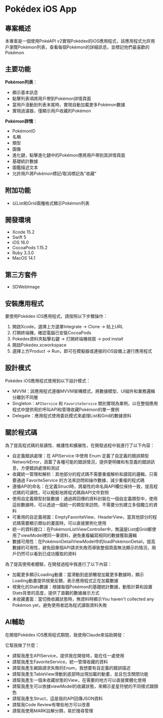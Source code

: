 # Pokédex iOS App

## 專案概述

本專案是一個使用PokéAPI v2實現Pokédex的iOS應用程式，該應用程式允許用戶瀏覽Pokémon列表，查看每個Pokémon的詳細訊息，並標記他們最喜歡的Pokémon

## 主要功能

**Pokémon列表**：
  - 顯示基本訊息
  - 點擊列表項將用戶帶到Pokémon詳情頁面
  - 當用戶滾動到列表末尾時，實現自動加載更多Pokémon數據
  - 實現過濾器，僅顯示用戶收藏的Pokémon

 **Pokémon詳情**：
  - PokémonID
  - 名稱
  - 類型
  - 圖像
  - 進化鏈，點擊進化鏈中的Pokémon應將用戶帶到其詳情頁面
  - 基礎統計數據
  - 圖鑑描述文本
  - 允許用戶將Pokémon標記/取消標記為"收藏"

## 附加功能
  - 以List和Grid兩種格式顯示Pokémon列表

## 開發環境
  - Xcode 15.2
  - Swift 5
  - iOS 16.0
  - CocoaPods 1.15.2
  - Ruby 3.3.0
  - MacOS 14.1

## 第三方套件
  - SDWebImage

## 安裝應用程式

要使用Pokédex iOS應用程式，請按照以下步驟操作：

1. 開啟Xcode，選擇上方選單Integrate -> Clone -> 貼上URL  
2. 打開終端機，確認電腦已安裝CocoaPods
3. Pokedex資料夾點擊右鍵 -> 打開終端機視窗 -> pod install
4. 開啟Pokedex.xcworkspace
5. 選擇上方Product -> Run，即可在模擬器或連接的iOS設備上運行應用程式

## 設計模式

Pokédex iOS應用程式使用到以下設計模式：

- MVVM：該應用程式遵循MVVM架構模式，將數據模型、UI組件和業務邏輯分離到不同層
- Singleton：`APIService` 和 `FavoriteService` 類別實現為單例，以在整個應用程式中提供用於呼叫API和管理收藏Pokémon的單一實例
- Delegate：應用程式使用委託模式來處理List和Grid的數據資料

## 關於程式碼

為了提高程式碼的易讀性、維護性和擴展性，在開發過程中我進行了以下內容：

- 自定義錯誤處理：在 APIService 中使用 Enum 定義了自定義的錯誤類型 NetworkError，涵蓋了各種可能的錯誤情況，提供更明確和有意義的錯誤訊息，方便錯誤處理和測試
- 收藏統一管理和解析：其他部分的程式碼不需要重複解析和讀寫的邏輯，只需要通過 FavoriteService 的方法來訪問和操作數據，減少重複的程式碼
- 遵循API的命名：在定義Struct時，將屬性的命名與API欄位保持一致，提高程式碼的可讀性，可以輕鬆地將程式碼與API文件對照
- 使用自定義類型封裝數據：通過將回傳的資料封裝在一個自定義類型中，使用這些數據時，可以透過一個統一的類型來訪問，不需要分別建立多個獨立的資料
- 可重用的自定義視圖：EmptyFavoriteView、HeaderView，當其他部分的程式碼需要顯示類似的畫面時，可以直接實例化使用
- 統一的資料接口：在PokémonListViewController中，無論是List或Grid都使用了viewModel裡同一筆資料，避免重複編寫相同的數據獲取邏輯
- 數據可用性：在PokémonDetailViewModel中的loadPokémonDetail，提高數據的可用性，避免因單個API請求失敗而導致整個頁面無法顯示的情況，用戶仍然可以看到已成功獲取的資料

為了提高使用者體驗，在開發過程中我進行了以下內容：

- 加載更多顯示Loading動畫：當滑動到底部觸發加載更多數據時，顯示Loading動畫提供視覺反饋，表示應用程式正在加載數據
- 視覺化的Stats數據：根據每個Pokémon的基礎統計數據，動態計算和設置Stats背景的高度，提供了直觀的數據展示方式
- 未收藏畫面：當切換收藏狀態時，無資料時顯示You haven't collected any Pokémon yet，避免使用者認為程式讀取資料失敗

## AI輔助

在開發Pokédex iOS應用程式期間，我使用Claude來協助開發：

它幫我做了什麼：
- 請幫我產生APIService，提供我在開發時，能在任一處使用
- 請幫我產生FavoriteService，統一管理收藏的資料
- 請幫我產生網路請求失敗的Enum，我想要有自定義的錯誤描述
- 請幫我產生TableView滑動到底部時出現加載的動畫，並且包含關閉功能
- 請幫我產生一個未收藏狀態的View，在需要的地方可以直接實體化使用
- 請幫我產生可以依據viewModel的收藏狀態，來顯示星星符號的不同樣式跟顏色
- 請幫我產生Struct，這是我的API回傳JSON資料
- 請幫我Code Review有哪些地方可以改善
- 請幫我使用MARK註解分類，易於搜尋管理



